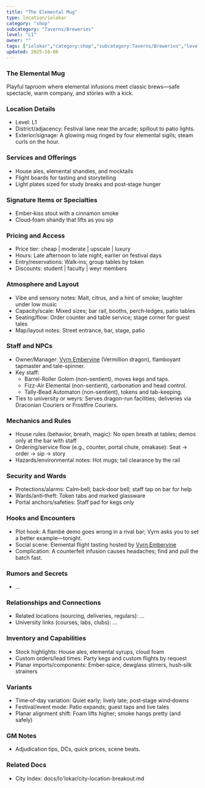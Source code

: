 ```yaml
---
title: "The Elemental Mug"
type: location/iolokar
category: "shop"
subcategory: "Taverns/Breweries"
level: "L1"
owner: ""
tags: ["iolokar","category:shop","subcategory:Taverns/Breweries","level:L1"]
updated: 2025-10-06
---
```

### The Elemental Mug

Playful taproom where elemental infusions meet classic brews—safe spectacle, warm company, and stories with a kick.

### Location Details

- Level: L1
- District/adjacency: Festival lane near the arcade; spillout to patio lights.
- Exterior/signage: A glowing mug ringed by four elemental sigils; steam curls on the hour.

### Services and Offerings

- House ales, elemental shandies, and mocktails
- Flight boards for tasting and storytelling
- Light plates sized for study breaks and post‑stage hunger

### Signature Items or Specialties

- Ember‑kiss stout with a cinnamon smoke
- Cloud‑foam shandy that lifts as you sip

### Pricing and Access

- Price tier: cheap | moderate | upscale | luxury
- Hours: Late afternoon to late night; earlier on festival days
- Entry/reservations: Walk‑ins; group tables by token
- Discounts: student | faculty | weyr members

### Atmosphere and Layout

- Vibe and sensory notes: Malt, citrus, and a hint of smoke; laughter under low music
- Capacity/scale: Mixed sizes; bar rail, booths, perch‑ledges, patio tables
- Seating/flow: Order counter and table service; stage corner for guest tales
- Map/layout notes: Street entrance, bar, stage, patio

### Staff and NPCs

- Owner/Manager: [Vyrn Embervine](../People/vyrn-embervine.md) (Vermillion dragon), flamboyant tapmaster and tale-spinner.
- Key staff:
  - Barrel-Roller Golem (non-sentient), moves kegs and taps.
  - Fizz-Air Elemental (non-sentient), carbonation and head control.
  - Tally-Bead Automaton (non-sentient), tokens and tab-keeping.
- Ties to university or weyrs: Serves dragon-run facilities; deliveries via Draconian Couriers or Frostfire Couriers.

### Mechanics and Rules

- House rules (behavior, breath, magic): No open breath at tables; demos only at the bar with staff
- Ordering/service flow (e.g., counter, portal chute, omakase): Seat → order → sip → story
- Hazards/environmental notes: Hot mugs; tail clearance by the rail

### Security and Wards

- Protections/alarms: Calm‑bell; back‑door bell; staff tap on bar for help
- Wards/anti‑theft: Token tabs and marked glassware
- Portal anchors/safeties: Staff pad for kegs only

### Hooks and Encounters

- Plot hook: A flambé demo goes wrong in a rival bar; Vyrn asks you to set a better example—tonight.
- Social scene: Elemental flight tasting hosted by [Vyrn Embervine](../People/vyrn-embervine.md)
- Complication: A counterfeit infusion causes headaches; find and pull the batch fast.

### Rumors and Secrets

- ...

### Relationships and Connections

- Related locations (sourcing, deliveries, regulars): ...
- University links (courses, labs, clubs): ...

### Inventory and Capabilities

- Stock highlights: House ales, elemental syrups, cloud foam
- Custom orders/lead times: Party kegs and custom flights by request
- Planar imports/components: Ember‑spice, dewglass stirrers, hush‑silk strainers

### Variants

- Time‑of‑day variation: Quiet early; lively late; post‑stage wind‑downs
- Festival/event mode: Patio expands; guest taps and live tales
- Planar alignment shift: Foam lifts higher; smoke hangs pretty (and safely)

### GM Notes

- Adjudication tips, DCs, quick prices, scene beats.

### Related Docs

- City Index: docs/Io'lokar/city-location-breakout.md
